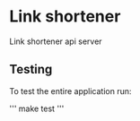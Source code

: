 # Link shortener

Link shortener api server


## Testing

To test the entire application run:

'''
make test
'''